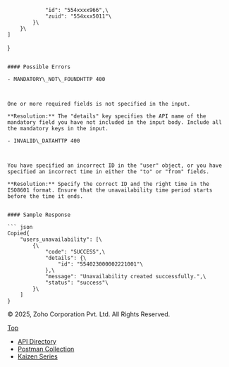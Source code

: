                 "id": "554xxxx966",\
                "zuid": "554xxx5011"\
            }\
        }\
    ]
}
```

#### Possible Errors

- MANDATORY\_NOT\_FOUNDHTTP 400



One or more required fields is not specified in the input.

**Resolution:** The "details" key specifies the API name of the mandatory field you have not included in the input body. Include all the mandatory keys in the input.

- INVALID\_DATAHTTP 400



You have specified an incorrect ID in the "user" object, or you have specified an incorrect time in either the "to" or "from" fields.

**Resolution:** Specify the correct ID and the right time in the ISO8601 format. Ensure that the unavailability time period starts before the time it ends.


#### Sample Response

``` json
Copied{
    "users_unavailability": [\
        {\
            "code": "SUCCESS",\
            "details": {\
                "id": "554023000002221001"\
            },\
            "message": "Unavailability created successfully.",\
            "status": "success"\
        }\
    ]
}
```

© 2025, Zoho Corporation Pvt. Ltd. All Rights Reserved.

[Top](https://www.zoho.com/crm/developer/docs/api/v7/post-user-unavailability.html#top)

- [API Directory](https://www.zoho.com/crm/developer/docs/api-directory.html?source_from=qlink_)
- [Postman Collection](https://www.postman.com/zohocrmdevelopers/workspace/zoho-crm-developers/overview?source_from=qlink_)
- [Kaizen Series](https://www.zoho.com/crm/developer/docs/kaizen-series-directory.html?source_from=qlink_)